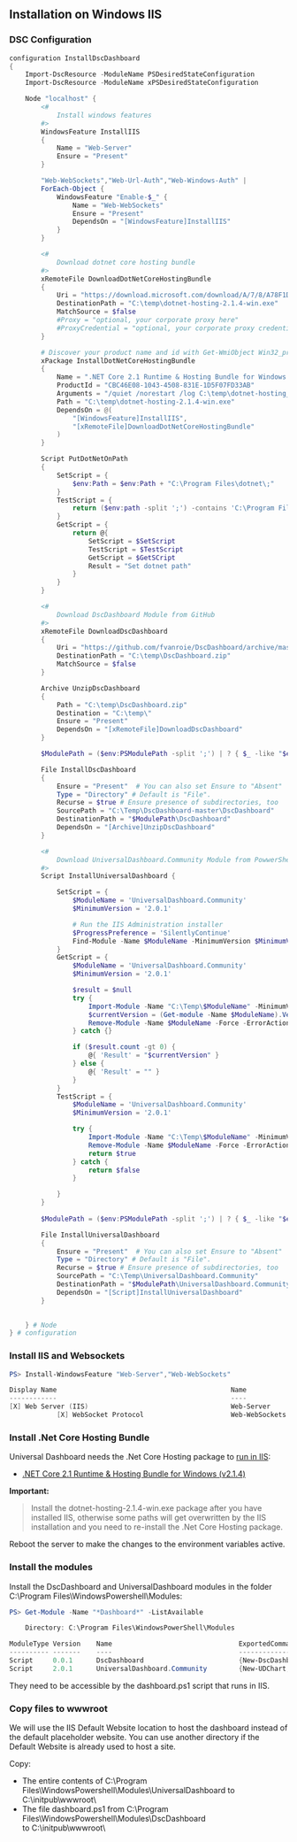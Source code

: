 ## Installation on Windows IIS

### DSC Configuration

```powershell
configuration InstallDscDashboard
{
    Import-DscResource -ModuleName PSDesiredStateConfiguration
    Import-DscResource -ModuleName xPSDesiredStateConfiguration

    Node "localhost" {
        <#
            Install windows features
        #>
        WindowsFeature InstallIIS
        {
            Name = "Web-Server"
            Ensure = "Present"
        }

        "Web-WebSockets","Web-Url-Auth","Web-Windows-Auth" |
        ForEach-Object {
            WindowsFeature "Enable-$_" {
                Name = "Web-WebSockets"
                Ensure = "Present"
                DependsOn = "[WindowsFeature]InstallIIS"
            }
        }

        <#
            Download dotnet core hosting bundle
        #>
        xRemoteFile DownloadDotNetCoreHostingBundle
        {
            Uri = "https://download.microsoft.com/download/A/7/8/A78F1D25-8D5C-4411-B544-C7D527296D5E/dotnet-hosting-2.1.4-win.exe" #https://docs.microsoft.com/en-us/aspnet/core/publishing/iis
            DestinationPath = "C:\temp\dotnet-hosting-2.1.4-win.exe"
            MatchSource = $false
            #Proxy = "optional, your corporate proxy here"
            #ProxyCredential = "optional, your corporate proxy credential here"
        }

        # Discover your product name and id with Get-WmiObject Win32_product | ft IdentifyingNumber,Name after installing it once
        xPackage InstallDotNetCoreHostingBundle
        {
            Name = ".NET Core 2.1 Runtime & Hosting Bundle for Windows (v2.1.4)"
            ProductId = "CBC46E08-1043-4508-831E-1D5F07FD33AB"
            Arguments = "/quiet /norestart /log C:\temp\dotnet-hosting_install.log"
            Path = "C:\temp\dotnet-hosting-2.1.4-win.exe"
            DependsOn = @(
                "[WindowsFeature]InstallIIS",
                "[xRemoteFile]DownloadDotNetCoreHostingBundle"
            )
        }

        Script PutDotNetOnPath
        {
            SetScript = {
                $env:Path = $env:Path + "C:\Program Files\dotnet\;"
            }
            TestScript = {
                return ($env:path -split ';') -contains 'C:\Program Files\dotnet\'
            }
            GetScript = {
                return @{
                    SetScript = $SetScript
                    TestScript = $TestScript
                    GetScript = $GetSCript
                    Result = "Set dotnet path"
                }
            }
        }

        <#
            Download DscDashboard Module from GitHub
        #>
        xRemoteFile DownloadDscDashboard
        {
            Uri = "https://github.com/fvanroie/DscDashboard/archive/master.zip"
            DestinationPath = "C:\temp\DscDashboard.zip"
            MatchSource = $false
        }

        Archive UnzipDscDashboard
        {
            Path = "C:\temp\DscDashboard.zip"
            Destination = "C:\temp\"
            Ensure = "Present"
            DependsOn = "[xRemoteFile]DownloadDscDashboard"
        }

        $ModulePath = ($env:PSModulePath -split ';') | ? { $_ -like "$env:ProgramFiles\*" } | Select-Object -First 1

        File InstallDscDashboard
        {
            Ensure = "Present"  # You can also set Ensure to "Absent"
            Type = "Directory" # Default is "File".
            Recurse = $true # Ensure presence of subdirectories, too
            SourcePath = "C:\Temp\DscDashboard-master\DscDashboard"
            DestinationPath = "$ModulePath\DscDashboard"
            DependsOn = "[Archive]UnzipDscDashboard"
        }

        <#
            Download UniversalDashboard.Community Module from PowwerShell Gallery
        #>
        Script InstallUniversalDashboard {

            SetScript = {
                $ModuleName = 'UniversalDashboard.Community'
                $MinimumVersion = '2.0.1'

                # Run the IIS Administration installer
                $ProgressPreference = 'SilentlyContinue'
                Find-Module -Name $ModuleName -MinimumVersion $MinimumVersion -Verbose:$false | Save-Module -Path 'C:\Temp\' -AcceptLicense -Verbose
            }
            GetScript = {
                $ModuleName = 'UniversalDashboard.Community'
                $MinimumVersion = '2.0.1'

                $result = $null
                try {
                    Import-Module -Name "C:\Temp\$ModuleName" -MinimumVersion $MinimumVersion -Force -ErrorAction Stop -Verbose:$false
                    $currentVersion = (Get-module -Name $ModuleName).Version
                    Remove-Module -Name $ModuleName -Force -ErrorAction Stop -Verbose:$false
                } catch {}

                if ($result.count -gt 0) {
                    @{ 'Result' = "$currentVersion" }
                } else {
                    @{ 'Result' = "" }
                }
            }
            TestScript = {
                $ModuleName = 'UniversalDashboard.Community'
                $MinimumVersion = '2.0.1'

                try {
                    Import-Module -Name "C:\Temp\$ModuleName" -MinimumVersion $MinimumVersion -Force -ErrorAction Stop -Verbose:$false
                    Remove-Module -Name $ModuleName -Force -ErrorAction Stop -Verbose:$false
                    return $true
                } catch {
                    return $false
                }

            }
        }
        
        $ModulePath = ($env:PSModulePath -split ';') | ? { $_ -like "$env:ProgramFiles\*" } | Select-Object -First 1

        File InstallUniversalDashboard
        {
            Ensure = "Present"  # You can also set Ensure to "Absent"
            Type = "Directory" # Default is "File".
            Recurse = $true # Ensure presence of subdirectories, too
            SourcePath = "C:\Temp\UniversalDashboard.Community"
            DestinationPath = "$ModulePath\UniversalDashboard.Community"
            DependsOn = "[Script]InstallUniversalDashboard"
        }
        

    } # Node
} # configuration
```

### Install IIS and Websockets

```powershell
PS> Install-WindowsFeature "Web-Server","Web-WebSockets"

Display Name                                            Name                       Install State
------------                                            ----                       -------------
[X] Web Server (IIS)                                    Web-Server                     Installed
            [X] WebSocket Protocol                      Web-WebSockets                 Installed
```


### Install .Net Core Hosting Bundle

Universal Dashboard needs the .Net Core Hosting package to 
[run in IIS](https://adamdriscoll.gitbooks.io/powershell-universal-dashboard/content/running-dashboards/iis.html):
- [.NET Core 2.1 Runtime & Hosting Bundle for Windows (v2.1.4)](https://www.microsoft.com/net/download/dotnet-core/2.1)

__Important:__
> Install the dotnet-hosting-2.1.4-win.exe package after you have installed IIS, otherwise some paths
> will get overwritten by the IIS installation and you need to re-install the .Net Core Hosting package.

Reboot the server to make the changes to the environment variables active.


### Install the modules

Install the DscDashboard and UniversalDashboard modules in the folder C:\Program Files\WindowsPowershell\Modules:

```powershell
PS> Get-Module -Name "*Dashboard*" -ListAvailable

    Directory: C:\Program Files\WindowsPowerShell\Modules

ModuleType Version    Name                                ExportedCommands
---------- -------    ----                                ----------------
Script     0.0.1      DscDashboard                        {New-DscDashboardCustomHeader...}
Script     2.0.1      UniversalDashboard.Community        {New-UDChart, New-UDDashboard...}
```

They need to be accessible by the dashboard.ps1 script that runs in IIS.


### Copy files to wwwroot

We will use the IIS Default Website location to host the dashboard instead of the default placeholder website.
You can use another directory if the Default Website is already used to host a site.

Copy:
- The entire contents of C:\Program Files\WindowsPowershell\Modules\UniversalDashboard
    to C:\initpub\wwwroot\
- The file dashboard.ps1 from C:\Program Files\WindowsPowershell\Modules\DscDashboard\
    to C:\initpub\wwwroot\
